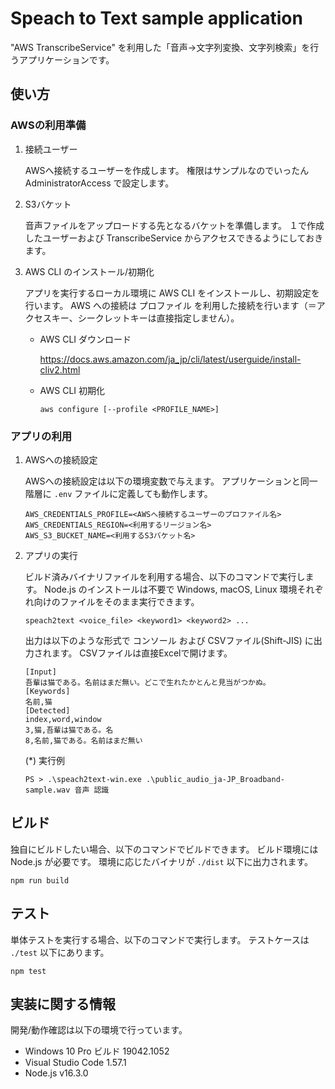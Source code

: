 # Speach to Text sample application

"AWS TranscribeService" を利用した「音声→文字列変換、文字列検索」を行うアプリケーションです。

## 使い方

### AWSの利用準備

1. 接続ユーザー

    AWSへ接続するユーザーを作成します。
    権限はサンプルなのでいったん AdministratorAccess で設定します。

2. S3バケット

    音声ファイルをアップロードする先となるバケットを準備します。
    １で作成したユーザーおよび TranscribeService からアクセスできるようにしておきます。

3. AWS CLI のインストール/初期化

    アプリを実行するローカル環境に AWS CLI をインストールし、初期設定を行います。
    AWS への接続は プロファイル を利用した接続を行います（＝アクセスキー、シークレットキーは直接指定しません）。

    - AWS CLI ダウンロード

        https://docs.aws.amazon.com/ja_jp/cli/latest/userguide/install-cliv2.html

    - AWS CLI 初期化

        ```
        aws configure [--profile <PROFILE_NAME>]
        ```


### アプリの利用

1. AWSへの接続設定

    AWSへの接続設定は以下の環境変数で与えます。
    アプリケーションと同一階層に `.env` ファイルに定義しても動作します。

    ```
    AWS_CREDENTIALS_PROFILE=<AWSへ接続するユーザーのプロファイル名>
    AWS_CREDENTIALS_REGION=<利用するリージョン名>
    AWS_S3_BUCKET_NAME=<利用するS3バケット名>
    ```

2. アプリの実行

    ビルド済みバイナリファイルを利用する場合、以下のコマンドで実行します。
    Node.js のインストールは不要で Windows, macOS, Linux 環境それぞれ向けのファイルをそのまま実行できます。

    ```
    speach2text <voice_file> <keyword1> <keyword2> ...
    ```

    出力は以下のような形式で コンソール および CSVファイル(Shift-JIS) に出力されます。
    CSVファイルは直接Excelで開けます。

    ```
    [Input]
    吾輩は猫である。名前はまだ無い。どこで生れたかとんと見当がつかぬ。
    [Keywords]
    名前,猫
    [Detected]
    index,word,window
    3,猫,吾輩は猫である。名
    8,名前,猫である。名前はまだ無い
    ```

    (*) 実行例

    ```
    PS > .\speach2text-win.exe .\public_audio_ja-JP_Broadband-sample.wav 音声 認識
    ```

## ビルド

独自にビルドしたい場合、以下のコマンドでビルドできます。
ビルド環境には Node.js が必要です。
環境に応じたバイナリが `./dist` 以下に出力されます。

```
npm run build
```

## テスト

単体テストを実行する場合、以下のコマンドで実行します。
テストケースは `./test` 以下にあります。

```
npm test
```

## 実装に関する情報

開発/動作確認は以下の環境で行っています。

* Windows 10 Pro ビルド 19042.1052
* Visual Studio Code 1.57.1
* Node.js v16.3.0


